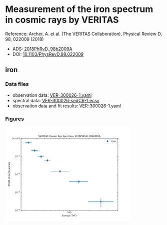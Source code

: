 # Measurement of the iron spectrum in cosmic rays by VERITAS

Reference:
Archer, A. et al. (The VERITAS Collaboration), Physical Review D, 98, 022009 (2018)

- ADS: [2018PhRvD..98b2009A](http://adsabs.harvard.edu/abs/2018PhRvD..98b2009A)
- DOI: [10.1103/PhysRevD.98.022009](https://doi.org/10.1103/PhysRevD.98.022009)

## iron
### Data files

- observation data: [VER-300026-1.yaml](VER-300026-1.yaml)  
- spectral data: [VER-300026-sedCR-1.ecsv](VER-300026-sedCR-1.ecsv)  
- observation data and fit results: [VER-300026-1.yaml](VER-300026-1.yaml)  


### Figures

<img src="figures/2018PhRvD..98b2009A-VER-300026-1-sedCR.png" alt="drawing" width="400"/>


